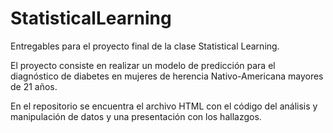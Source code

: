 # StatisticalLearning
Entregables para el proyecto final  de la clase Statistical Learning.

El proyecto consiste en realizar un modelo de predicción para el diagnóstico de diabetes en mujeres de herencia Nativo-Americana mayores de 21 años.

En el repositorio se encuentra el archivo HTML con el código del análisis y manipulación de datos y una presentación con los hallazgos.
